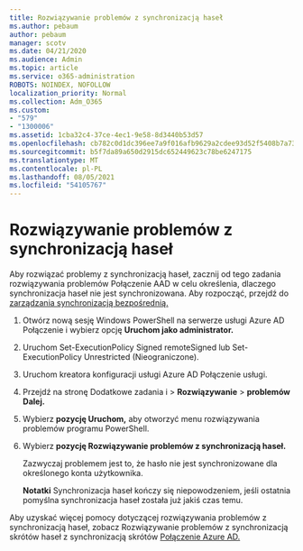 ```yaml
---
title: Rozwiązywanie problemów z synchronizacją haseł
ms.author: pebaum
author: pebaum
manager: scotv
ms.date: 04/21/2020
ms.audience: Admin
ms.topic: article
ms.service: o365-administration
ROBOTS: NOINDEX, NOFOLLOW
localization_priority: Normal
ms.collection: Adm_O365
ms.custom:
- "579"
- "1300006"
ms.assetid: 1cba32c4-37ce-4ec1-9e58-8d3440b53d57
ms.openlocfilehash: cb782c0d1dc396ee7a9f016afb9629a2cdee93d52f5408b7a73e576e783ebc0a
ms.sourcegitcommit: b5f7da89a650d2915dc652449623c78be6247175
ms.translationtype: MT
ms.contentlocale: pl-PL
ms.lasthandoff: 08/05/2021
ms.locfileid: "54105767"
---
```

# <a name="troubleshoot-password-synchronization"></a>Rozwiązywanie problemów z synchronizacją haseł

Aby rozwiązać problemy z synchronizacją haseł, zacznij od tego zadania rozwiązywania problemów Połączenie AAD w celu określenia, dlaczego synchronizacja haseł nie jest synchronizowana. Aby rozpocząć, przejdź do [zarządzania synchronizacją bezpośrednią.](https://admin.microsoft.com/AdminPortal/Home#/dirsyncmanagement)  

1. Otwórz nową sesję Windows PowerShell na serwerze usługi Azure AD Połączenie i wybierz opcję **Uruchom jako administrator.**

2. Uruchom Set-ExecutionPolicy Signed remoteSigned lub Set-ExecutionPolicy Unrestricted (Nieograniczone).

3. Uruchom kreatora konfiguracji usługi Azure AD Połączenie usługi.

4. Przejdź na stronę Dodatkowe zadania i > **Rozwiązywanie**  >  **problemów Dalej.**

5. Wybierz **pozycję Uruchom,** aby otworzyć menu rozwiązywania problemów programu PowerShell.

6. Wybierz **pozycję Rozwiązywanie problemów z synchronizacją haseł.**

    Zazwyczaj problemem jest to, że hasło nie jest synchronizowane dla określonego konta użytkownika.

    **Notatki** Synchronizacja haseł kończy się niepowodzeniem, jeśli ostatnia pomyślna synchronizacja haseł została już jakiś czas temu.

Aby uzyskać więcej pomocy dotyczącej rozwiązywania problemów z synchronizacją haseł, zobacz Rozwiązywanie problemów z synchronizacją skrótów haseł z synchronizacją skrótów [Połączenie Azure AD.](https://docs.microsoft.com/azure/active-directory/hybrid/tshoot-connect-password-hash-synchronization)